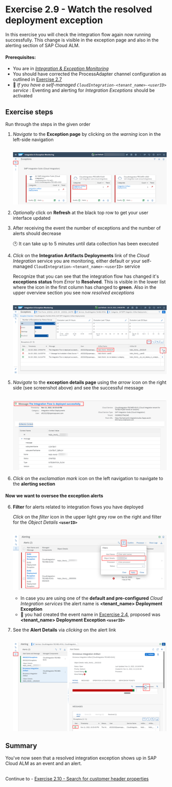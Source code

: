 # Exercise 2.9 - Watch the resolved deployment exception

In this exercise you will check the integration flow again now running successfully. This change is visible in the exception page and also in the alerting section of SAP Cloud ALM.

#### Prerequisites:

- You are in [*Integration & Exception Monitoring*](https://teched22-cloudalm-003.eu10.alm.cloud.sap/shell/run?sap-ui-app-id=com.sap.crun.imapp.ui#/Home)
- You should have corrected the ProcessAdapter channel configuration as outlined in [Exercise 2.7](/exercises/ex2/ex27/)
 - :construction_worker: *If you have a self-managed `CloudIntegration-<tenant_name>-<userID>` service* : Eventing and alerting for *Integration Exceptions* should be activated


## Exercise steps

Run through the steps in the given order

1. *Navigate* to the **Exception page** by clicking on the *warning* icon in the left-side navigation
    
    <br>![](/exercises/ex2/images/IMExceptionsLink.png)
    
2. *Optionally* click on **Refresh** at the black top row to get your user interface updated
	
3. After receiving the event the number of exceptions and the number of alerts should decrease

    :clock1: It can take up to 5 minutes until data collection has been executed


4. *Click* on the **Integration Artifacts Deployments** link of the *Cloud Integration* service you are monitoring, either default or your self-managed `CloudIntegration-<tenant_name>-<userID>` service

    Recognize that you can see that the integration flow has changed it's **exceptions status** from *Error* to **Resolved**. This is visible in the lower list where the icon in the first column has changed to **green**. Also in the upper overview section you see now *resolved exceptions*

    <br>![](/exercises/ex2/images/IMExceptPageSuccessMoveToDetails.png)

5. *Navigate* to the **exception details page** using the *arrow* icon on the right side (see screenshot above) and see the successful message

    <br>![](/exercises/ex2/images/IMExceptDetailsSuccessfulMessage.png)

5. *Click* on the *exclamation mark* icon on the left navigation to navigate to the **alerting section**

#### Now we want to oversee the exception alerts

6. **Filter** for alerts related to integration flows you have deployed

    *Click* on the *filter* icon in the upper light grey row on the right and filter for the *Object Details* **`<userID>`**

    <br>![](/exercises/ex2/images/IMExceptAlertFilter.png)
    
    - In case you are using one of the **default and pre-configured** *Cloud Integration services* the alert name is **<tenant_name> Deployment Exception**
    - :construction_worker: you had created the event name in [Excercise 2.4](/exercises/ex2/ex24/), proposed was **<tenant_name> Deployment Exception `<userID>`**
   
7. See the **Alert Details** via *clicking* on the alert link

    <br>![](/exercises/ex2/images/IMExceptAlertDetailsSuccessfulMessage.png)


## Summary

You've now seen that a resolved integration exception shows up in SAP Cloud ALM as an event and an alert.

<br>Continue to - [Exercise 2.10 - Search for customer header properties](/exercises/ex2/ex210/)
